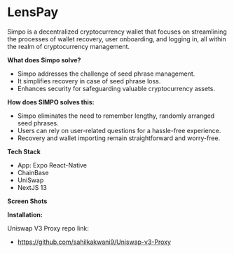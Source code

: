 
# LensPay
Simpo is a decentralized cryptocurrency wallet that focuses on streamlining the processes of wallet recovery, user onboarding, and logging in, all within the realm of cryptocurrency management.


**What does Simpo solve?**

- Simpo addresses the challenge of seed phrase management.
- It simplifies recovery in case of seed phrase loss.
- Enhances security for safeguarding valuable cryptocurrency assets.


**How does SIMPO solves this:**

- Simpo eliminates the need to remember lengthy, randomly arranged seed phrases.
- Users can rely on user-related questions for a hassle-free experience.
- Recovery and wallet importing remain straightforward and worry-free.

**Tech Stack**

- App: Expo React-Native
- ChainBase
- UniSwap
- NextJS 13

**Screen Shots**


**Installation:**

Uniswap V3 Proxy repo link: 

- https://github.com/sahilkakwani9/Uniswap-v3-Proxy
